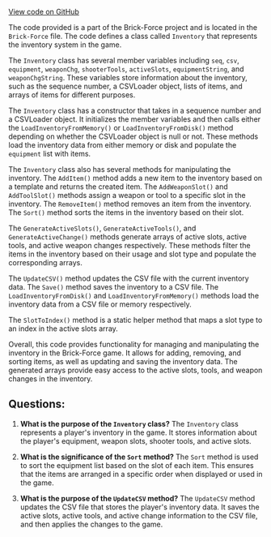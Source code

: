 [View code on GitHub](https://github.com/TieHaxJan/Brick-Force/Assembly-CSharp\_Emulator\Network\Inventory.cs)

The code provided is a part of the Brick-Force project and is located in the `Brick-Force` file. The code defines a class called `Inventory` that represents the inventory system in the game. 

The `Inventory` class has several member variables including `seq`, `csv`, `equipment`, `weaponChg`, `shooterTools`, `activeSlots`, `equipmentString`, and `weaponChgString`. These variables store information about the inventory, such as the sequence number, a CSVLoader object, lists of items, and arrays of items for different purposes.

The `Inventory` class has a constructor that takes in a sequence number and a CSVLoader object. It initializes the member variables and then calls either the `LoadInventoryFromMemory()` or `LoadInventoryFromDisk()` method depending on whether the CSVLoader object is null or not. These methods load the inventory data from either memory or disk and populate the `equipment` list with items.

The `Inventory` class also has several methods for manipulating the inventory. The `AddItem()` method adds a new item to the inventory based on a template and returns the created item. The `AddWeaponSlot()` and `AddToolSlot()` methods assign a weapon or tool to a specific slot in the inventory. The `RemoveItem()` method removes an item from the inventory. The `Sort()` method sorts the items in the inventory based on their slot. 

The `GenerateActiveSlots()`, `GenerateActiveTools()`, and `GenerateActiveChange()` methods generate arrays of active slots, active tools, and active weapon changes respectively. These methods filter the items in the inventory based on their usage and slot type and populate the corresponding arrays.

The `UpdateCSV()` method updates the CSV file with the current inventory data. The `Save()` method saves the inventory to a CSV file. The `LoadInventoryFromDisk()` and `LoadInventoryFromMemory()` methods load the inventory data from a CSV file or memory respectively.

The `SlotToIndex()` method is a static helper method that maps a slot type to an index in the active slots array.

Overall, this code provides functionality for managing and manipulating the inventory in the Brick-Force game. It allows for adding, removing, and sorting items, as well as updating and saving the inventory data. The generated arrays provide easy access to the active slots, tools, and weapon changes in the inventory.
## Questions: 
 1. **What is the purpose of the `Inventory` class?**
The `Inventory` class represents a player's inventory in the game. It stores information about the player's equipment, weapon slots, shooter tools, and active slots.

2. **What is the significance of the `Sort` method?**
The `Sort` method is used to sort the equipment list based on the slot of each item. This ensures that the items are arranged in a specific order when displayed or used in the game.

3. **What is the purpose of the `UpdateCSV` method?**
The `UpdateCSV` method updates the CSV file that stores the player's inventory data. It saves the active slots, active tools, and active change information to the CSV file, and then applies the changes to the game.